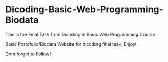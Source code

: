 # Dicoding-Basic-Web-Programming-Biodata
This is the Final Task from Dicoding in Basic Web Programming Course

Basic Portofolio/Biodata Website for dicoding final task, Enjoy!

Dont forget to Follow!
